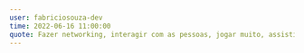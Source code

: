 ```yaml
---
user: fabriciosouza-dev
time: 2022-06-16 11:00:00
quote: Fazer networking, interagir com as pessoas, jogar muito, assistir várias palestras!!.
---
```

